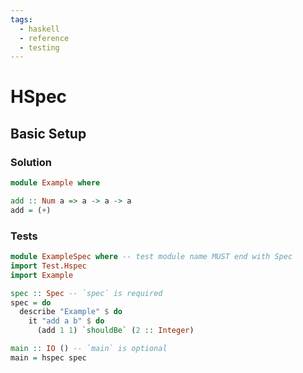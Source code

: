 ```yaml
---
tags:
  - haskell
  - reference
  - testing
---
```


# HSpec

## Basic Setup

### Solution

```haskell
module Example where

add :: Num a => a -> a -> a
add = (+)
```

### Tests

```haskell
module ExampleSpec where -- test module name MUST end with Spec
import Test.Hspec
import Example

spec :: Spec -- `spec` is required
spec = do
  describe "Example" $ do
    it "add a b" $ do
      (add 1 1) `shouldBe` (2 :: Integer)

main :: IO () -- `main` is optional
main = hspec spec
```
